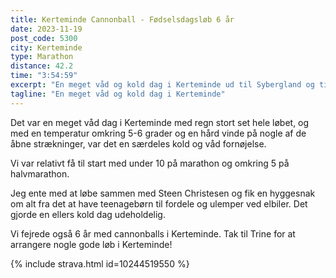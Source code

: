 ```yaml
---
title: Kerteminde Cannonball - Fødselsdagsløb 6 år
date: 2023-11-19
post_code: 5300
city: Kerteminde
type: Marathon
distance: 42.2
time: "3:54:59"
excerpt: "En meget våd og kold dag i Kerteminde ud til Sybergland og tilbage"
tagline: "En meget våd og kold dag i Kerteminde"
---
```

Det var en meget våd dag i Kerteminde med regn stort set hele løbet, og med en temperatur omkring 5-6 grader og en hård vinde på nogle af de åbne strækninger, var det en særdeles kold og våd fornøjelse.

Vi var relativt få til start med under 10 på marathon og omkring 5 på halvmarathon.

Jeg ente med at løbe sammen med Steen Christesen og fik en hyggesnak om alt fra det at have teenagebørn til fordele og ulemper ved elbiler.
Det gjorde en ellers kold dag udeholdelig.

Vi fejrede også 6 år med cannonballs i Kerteminde.
Tak til Trine for at arrangere nogle gode løb i Kerteminde!

{% include strava.html id=10244519550 %}